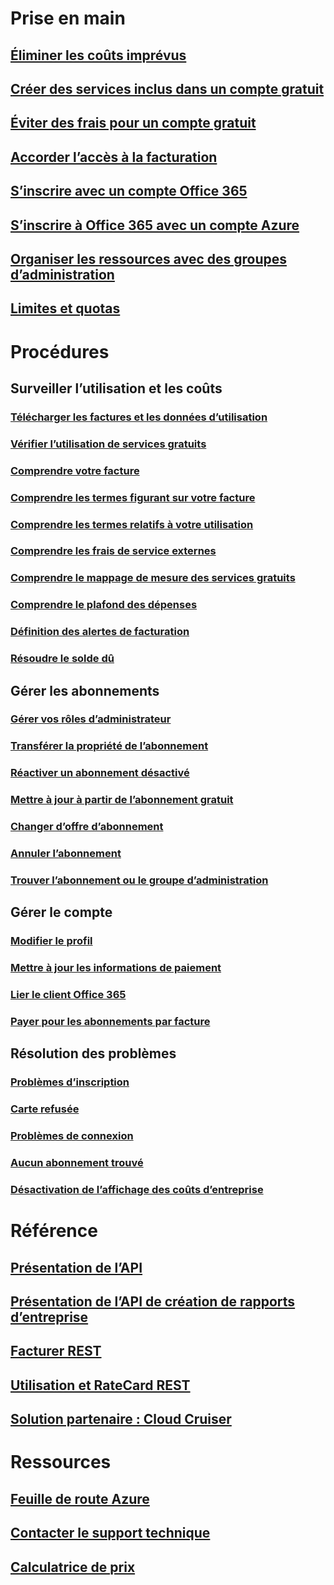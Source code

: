 # Prise en main
## [Éliminer les coûts imprévus](billing-getting-started.md)
## [Créer des services inclus dans un compte gratuit](billing-create-free-services-included-free-account.md)
## [Éviter des frais pour un compte gratuit](billing-avoid-charges-free-account.md)
## [Accorder l’accès à la facturation](billing-manage-access.md)
## [S’inscrire avec un compte Office 365](billing-use-existing-office-365-account-azure-subscription.md)
## [S’inscrire à Office 365 avec un compte Azure](billing-use-existing-azure-account-for-office-365-subscription.md)
## [Organiser les ressources avec des groupes d’administration](billing-enterprise-mgmt-group-overview.md)
## [Limites et quotas](../azure-subscription-service-limits.md?toc=/azure/billing/TOC.json)

# Procédures
## Surveiller l’utilisation et les coûts
### [Télécharger les factures et les données d’utilisation](billing-download-azure-invoice-daily-usage-date.md)
### [Vérifier l’utilisation de services gratuits](billing-check-free-service-usage.md)
### [Comprendre votre facture](billing-understand-your-bill.md)
### [Comprendre les termes figurant sur votre facture](billing-understand-your-invoice.md)
### [Comprendre les termes relatifs à votre utilisation](billing-understand-your-usage.md)
### [Comprendre les frais de service externes](billing-understand-your-azure-marketplace-charges.md)
### [Comprendre le mappage de mesure des services gratuits](billing-understand-free-service-meter-mapping.md)
### [Comprendre le plafond des dépenses](billing-spending-limit.md)
### [Définition des alertes de facturation](billing-set-up-alerts.md)
### [Résoudre le solde dû](billing-azure-subscription-past-due-balance.md)

## Gérer les abonnements
### [Gérer vos rôles d’administrateur](billing-add-change-azure-subscription-administrator.md)
### [Transférer la propriété de l’abonnement](billing-subscription-transfer.md)
### [Réactiver un abonnement désactivé](billing-subscription-become-disable.md)
### [Mettre à jour à partir de l’abonnement gratuit](billing-upgrade-azure-subscription.md)
### [Changer d’offre d’abonnement](billing-how-to-switch-azure-offer.md)
### [Annuler l’abonnement](billing-how-to-cancel-azure-subscription.md)
### [Trouver l’abonnement ou le groupe d’administration](billing-enterprise-mgmt-grp-find.md)
## Gérer le compte
### [Modifier le profil](billing-how-to-change-azure-account-profile.md)
### [Mettre à jour les informations de paiement](billing-how-to-change-credit-card.md)
### [Lier le client Office 365](billing-add-office-365-tenant-to-azure-subscription.md)
### [Payer pour les abonnements par facture](billing-how-to-pay-by-invoice.md)
## Résolution des problèmes
### [Problèmes d’inscription](billing-troubleshoot-azure-sign-up-issues.md)
### [Carte refusée](billing-credit-card-fails-during-azure-sign-up.md)
### [Problèmes de connexion](billing-cannot-login-subscription.md)
### [Aucun abonnement trouvé](billing-no-subscriptions-found.md)
### [Désactivation de l’affichage des coûts d’entreprise](billing-enterprise-mgmt-grp-troubleshoot-cost-view.md)

# Référence
## [Présentation de l’API](billing-usage-rate-card-overview.md)
## [Présentation de l’API de création de rapports d’entreprise](billing-enterprise-api.md)
## [Facturer REST](/rest/api/billing)
## [Utilisation et RateCard REST](https://msdn.microsoft.com/library/azure/1ea5b323-54bb-423d-916f-190de96c6a3c)
## [Solution partenaire : Cloud Cruiser](billing-usage-rate-card-partner-solution-cloudcruiser.md)

# Ressources
## [Feuille de route Azure](https://azure.microsoft.com/roadmap/)
## [Contacter le support technique](../azure-supportability/how-to-create-azure-support-request.md)
## [Calculatrice de prix](https://azure.microsoft.com/pricing/calculator/)
